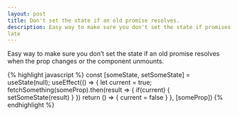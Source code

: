 ```yaml
---
layout: post
title: Don't set the state if an old promise resolves. 
description: Easy way to make sure you don't set the state if promises resolve
late
---
```


Easy way to make sure you don’t set the state if an old promise resolves when the prop changes or the component unmounts.

{% highlight javascript %}
const [someState, setSomeState] = useState(null);
useEffect(() => {
  let current = true;
  fetchSomething(someProp).then(result => {
    if(current) {
      setSomeState(result)
    }
  })
  return () => { current = false }
}, [someProp])
{% endhighlight %}
